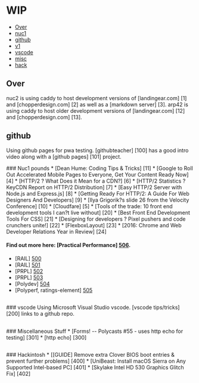 WIP
================

*   [Over](#over)
*   [nuc1](#nuc1)
*   [github](#github)
*   [v1](#v1)
*   [vscode](#vscode)
*   [misc](#misc)
*   [hack](#hack)

<h2 id="over">Over</h2>
nuc2 is using caddy to host development versions of [landingear.com] [1] and [chopperdesign.com] [2] as well as a [markdown server] [3].
arp42 is using caddy to host older development versions of [landingear.com] [12] and [chopperdesign.com] [13].

  [1]: http://nuc2.thrush.com:8081/home.php
  [2]: http://nuc2.thrush.com:8082/home.php
  [3]: http://nuc2.thrush.com:8000/
  [12]: https://dev.legup.thrush.com/home.php
  [13]: https://dev.chop.thrush.com/home.php

<h2 id="github">github</h2>
Using github pages for pwa testing. [githubteacher] [100] has a good intro video along with a [github pages] [101] project.

  [100]: https://www.youtube.com/watch?v=RaKX4A5EiQo
  [101]: https://githubteacher.github.io/curly-more/

<p id="nuc1"></p>
### Nuc1 pounds
* [Dean Hume: Coding Tips & Tricks] [11]
* [Google to Roll Out Accelerated Mobile Pages to Everyone, Get Your Content Ready Now] [4]
* [HTTP/2 ? What Does it Mean for a CDN?] [6]
* [HTTP/2 Statistics ? KeyCDN Report on HTTP/2 Distribution] [7]
* [Easy HTTP/2 Server with Node.js and Express.js] [8]
* [Getting Ready For HTTP/2: A Guide For Web Designers And Developers] [9]
* [Ilya Grigorik?s slide 26 from the Velocity Conference] [10]
* [Cloudfare] [5]
* [Tools of the trade: 10 front end development tools I can?t live without] [20]
* [Best Front End Development Tools For CSS] [21]
* [Designing for developers ? Pixel pushers and code crunchers unite!] [22]
* [FlexboxLayout] [23]
* [2016: Chrome and Web Developer Relations Year in Review] [24]

[4]: https://www.searchenginejournal.com/google-to-roll-out-accelerated-mobile-pages-to-everyone-get-your-content-ready-now/146743/
[5]: https://www.cloudflare.com/
[6]: https://www.keycdn.com/blog/http2-cdn/
[7]: https://www.keycdn.com/blog/http2-statistics/
[8]: https://webapplog.com/http2-node/
[9]: https://www.smashingmagazine.com/2016/02/getting-ready-for-http2/
[10]: https://docs.google.com/presentation/d/1r7QXGYOLCh4fcUq0jDdDwKJWNqWK1o4xMtYpKZCJYjM/present#slide=id.g40fbe7d8c_076
[11]: https://deanhume.com/
[20]: https://raygun.com/blog/2016/11/best-front-end-development-tools/?utm_source=rg_blog&utm_medium=article&utm_content=front_end_dev_trends
[21]: https://raygun.com/blog/2016/07/top-front-end-development-tools-css/?utm_source=rg_blog&utm_medium=article&utm_content=front_end_dev_trends
[22]: https://raygun.com/blog/2016/07/designing-for-developers/?utm_source=rg_blog&utm_medium=article&utm_content=front_end_dev_trends
[23]: https://github.com/google/flexbox-layout
[24]: https://developers.google.com/web/


#### Find out more here: [Practical Performance] [506].
+ [RAIL] [500]
+ [RAIL] [501]
+ [PRPL] [502]
+ [PRPL] [503]
+ [Polydev] [504]
+ [Polyperf, ratings-element] [505]

[500]: https://developers.google.com/web/fundamentals/performance/rail
[501]: https://www.webpagetest.org/
[502]: https://www.youtube.com/watch?v=J4i0xJnQUzU
[503]: https://developers.google.com/web/fundamentals/performance/prpl-pattern/
[504]: https://chrome.google.com/webstore/detail/polymer-devtools-extensio/mmpfaamodhhlbadloaibpocmcomledcg
[505]: https://github.com/polymerlabs/polyperf/tree/ratings-element
[506]: https://www.youtube.com/watch?v=6m_E-mC0y3Y

<h2 id="vscode"></h2>
### vscode
Using Microsoft Visual Studio vscode.  [vscode tips/tricks] [200] links to a github repo.

  [200]: https://github.com/Microsoft/vscode-tips-and-tricks

<h2 id="misc"></h2>
### Miscellaneous Stuff
* [Forms! -- Polycasts #55 - uses http echo for testing] [301]
* [http echo] [300]

[300]: http://httpbin.org/
[301]: https://www.youtube.com/watch?annotation_id=annotation_3613639669&feature=iv&index=1&list=PLNYkxOF6rcIDdS7HWIC_BYRunV6MHs5xo&src_vid=DwrLEd0gBcA&v=AVXu1_vaY2U

<h2 id="hack"></h2>
### Hackintosh
* [[GUIDE] Remove extra Clover BIOS boot entries & prevent further problems] [400]
* [UniBeast: Install macOS Sierra on Any Supported Intel-based PC] [401]
* [Skylake Intel HD 530 Graphics Glitch Fix] [402]

  [400]: https://www.tonymacx86.com/threads/guide-remove-extra-clover-bios-boot-entries-prevent-further-problems.175274/
  [401]: https://www.tonymacx86.com/threads/unibeast-install-macos-sierra-on-any-supported-intel-based-pc.200564/page-51
  [402]: https://www.tonymacx86.com/threads/skylake-intel-hd-530-graphics-glitch-fix.206410/page-27


